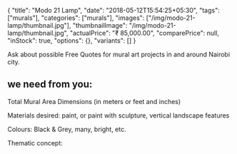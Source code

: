 {
    "title": "Modo 21 Lamp",
    "date": "2018-05-12T15:54:25+05:30",
    "tags": ["murals"],
    "categories": ["murals"],
    "images": ["/img/modo-21-lamp/thumbnail.jpg"],
    "thumbnailImage": "/img/modo-21-lamp/thumbnail.jpg",
    "actualPrice": "₹ 85,000.00",
    "comparePrice": null,
    "inStock": true,
    "options": {},
    "variants": []
}

Ask about possible Free Quotes for mural art projects in and around Nairobi city.

## we need from you:

Total Mural Area Dimensions (in meters or feet and inches)

Materials desired: paint, or paint with sculpture, vertical landscape features

Colours: Black & Grey, many, bright, etc.

Thematic concept: 

